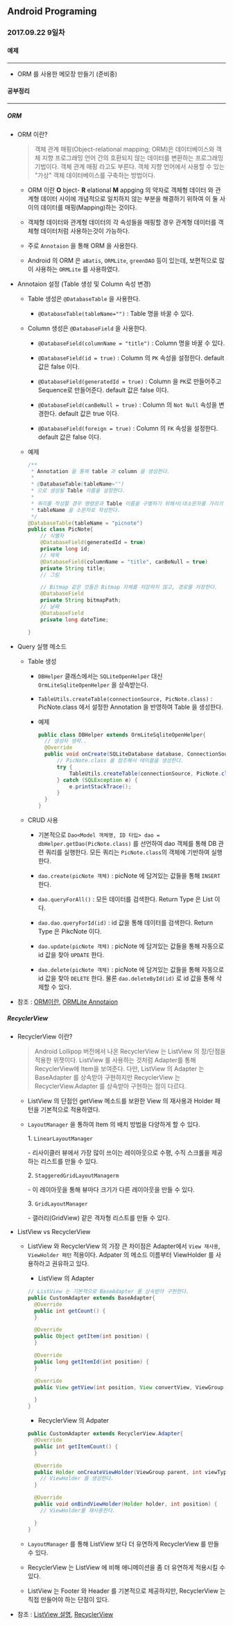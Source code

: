 Android Programing
----------------------------------------------------
### 2017.09.22 9일차

#### 예제
____________________________________________________

- ORM 를 사용한 메모장 만들기 (준비중)

#### 공부정리
____________________________________________________

##### __ORM__

- ORM 이란?

  > 객체 관계 매핑(Object-relational mapping; ORM)은 데이터베이스와 객체 지향 프로그래밍 언어 간의 호환되지 않는 데이터를 변환하는 프로그래밍 기법이다. 객체 관계 매핑 라고도 부른다. 객체 지향 언어에서 사용할 수 있는 "가상" 객체 데이터베이스를 구축하는 방법이다.

  - ORM 이란 __O__ bject- __R__ elational __M__ appging 의 약자로 객체형 데이터 와 관계형 데이터 사이에 개념적으로 일치하지 않는 부분을 해결하기 위하여 이 둘 사이의 데이터를 매핑(Mapping)하는 것이다.

  - 객체형 데이터와 관계형 데이터의 각 속성들을 매핑할 경우 관계형 데이터를 객체형 데이터처럼 사용하는것이 가능하다.

  - 주로 `Annotaion` 을 통해 ORM 을 사용한다.

  - Android 의 ORM 은 `aBatis`, `ORMLite`, `greenDAO` 등이 있는데, 보편적으로 많이 사용하는 `ORMLite` 를 사용하였다.

- Annotaion 설정 (Table 생성 및 Column 속성 변경)

  - Table 생성은 `@DatabaseTable` 을 사용한다.

    - `@DatabaseTable(tableName="")` : Table 명을 바꿀 수 있다.

  - Column 생성은 `@DatabaseField` 을 사용한다.

    - `@DatabaseField(columnName = "title")` : Column 명을 바꿀 수 있다.

    - `@DatabaseField(id = true)` : Column 의 `PK` 속성을 설정한다. default 값은 false 이다.

    - `@DatabaseField(generatedId = true)` : Column 을 `PK`로 만들어주고 Sequence로 만들어준다. default 값은 false 이다.

    - `@DatabaseField(canBeNull = true)` : Column 의 `Not Null` 속성을 변경한다. default 값은 true 이다.

    - `@DatabaseField(foreign = true)` : Column 의 `FK` 속성을 설정한다. default 값은 false 이다.

  - 예제

    ```java
    /**
     * Annotation 을 통해 table 과 column 을 생성한다.
     *
     * @DatabaseTable(tableName="")
     * 으로 생성될 Table 이름을 설정한다.
     *
     * 쿼리를 작성할 경우 명령문과 Table 이름을 구별하기 위해서(대소문자를 가리기 위해)
     * tableName 을 소문자로 작성한다.
     */
    @DatabaseTable(tableName = "picnote")
    public class PicNote{
        // 식별자
        @DatabaseField(generatedId = true)
        private long id;
        // 제목
        @DatabaseField(columnName = "title", canBeNull = true)
        private String title;
        // 그림

        // Bitmap 같은 것들은 Bitmap 자체를 저장하지 않고, 경로를 저장한다.
        @DatabaseField
        private String bitmapPath;
        // 날짜
        @DatabaseField
        private long dateTime;

    }
    ```

- Query 실행 메소드

  - Table 생성

    - `DBHelper` 클래스에서는 `SQLiteOpenHelper` 대신 `OrmLiteSqliteOpenHelper` 을 상속받는다.

    - `TableUtils.createTable(connectionSource, PicNote.class)` : PicNote.class 에서 설정한 Annotation 을 반영하여 Table 을 생성한다.

    - 예제

      ```java
      public class DBHelper extends OrmLiteSqliteOpenHelper{
        // 생성자 생략..
        @Override
        public void onCreate(SQLiteDatabase database, ConnectionSource connectionSource) {
            // PicNote.class 를 참조해서 테이블을 생성한다.
            try {
                TableUtils.createTable(connectionSource, PicNote.class);
            } catch (SQLException e) {
                e.printStackTrace();
            }
        }
      }
      ```

  - CRUD 사용

    -  기본적으로 `Dao<Model 객체명, ID 타입> dao = dbHelper.getDao(PicNote.class)` 를 선언하여 dao 객체를 통해 DB 관련 쿼리를 실행한다. 모든 쿼리는 `PicNote.class`의 객체에 기반하여 실행한다.

    - `dao.create(picNote 객체)` : picNote 에 담겨있는 값들을 통해 `INSERT` 한다.

    - `dao.queryForAll()` : 모든 데이터를 검색한다. Return Type 은 List<PickNote> 이다.

    - `dao.dao.queryForId(id)` : id 값을 통해 데이터를 검색한다. Return Type 은 PikcNote 이다.

    - `dao.update(picNote 객체)` : picNote 에 담겨있는 값들을 통해 자동으로 id 값을 찾아 `UPDATE` 한다.

    - `dao.delete(picNote 객체)` : picNote 에 담겨있는 값들을 통해 자동으로 id 값을 찾아 `DELETE` 한다. 물론 `dao.deleteById(id)` 로 id 값을 통해 삭제할 수 있다.

- 참조 : [ORM이란](https://ko.wikipedia.org/wiki/%EA%B0%9D%EC%B2%B4_%EA%B4%80%EA%B3%84_%EB%A7%A4%ED%95%91), [ORMLite Annotaion](http://ormlite.com/javadoc/ormlite-core/doc-files/ormlite_2.html#Local-Annotations)

##### __RecyclerView__

- RecyclerView 이란?

  > Android Lollipop 버전에서 나온 RecyclerView 는 ListView 의 장/단점을 적용한 위젯이다. ListView 를 사용하는 것처럼 Adapter를 통해 RecyclerView에 Item을 보여준다. 다만, ListView 의 Adapter 는 BaseAdapter 를 상속받아 구현하지만 RecyclerView 는 RecyclerView.Adapter 를 상속받아 구현하는 점이 다르다.

  - ListView 의 단점인 getView 메소드를 보완한 View 의 재사용과 Holder 패턴을 기본적으로 적용하였다.

  - `LayoutManager` 을 통하여 Item 의 배치 방법을 다양하게 할 수 있다.

    1. `LinearLayoutManager`

      - 리사이클러 뷰에서 가장 많이 쓰이는 레이아웃으로 수평, 수직 스크롤을 제공하는 리스트를 만들 수 있다.

    2. `StaggeredGridLayoutManagerm`

      - 이 레이아웃을 통해 뷰마다 크기가 다른 레이아웃을 만들 수 있다.

    3. `GridLayoutManager`

      - 갤러리(GridView) 같은 격자형 리스트를 만들 수 있다.

- ListView vs RecyclerView

    - ListView 와 RecyclerView 의 가장 큰 차이점은 Adapter에서 `View 재사용`,  `ViewHolder 패턴` 적용이다. Adpater 의 메소드 이름부터 ViewHolder 를 사용하라고 권유하고 있다.

        - ListView 의 Adapter

        ```java
        // ListView 는 기본적으로 BaseAdapter 를 상속받아 구현한다.
        public CustomAdapter extends BaseAdapter{
          @Override
          public int getCount() {
          }

          @Override
          public Object getItem(int position) {
          }

          @Override
          public long getItemId(int position) {
          }

          @Override
          public View getView(int position, View convertView, ViewGroup parent) {

          }          
        }
        ```

        - RecyclerView 의 Adpater

        ```java
        public CustomAdapter extends RecyclerView.Adapter{
          @Override
          public int getItemCount() {
          }

          @Override
          public Holder onCreateViewHolder(ViewGroup parent, int viewType) {
            // ViewHolder 를 생성한다.
          }

          @Override
          public void onBindViewHolder(Holder holder, int position) {
            // ViewHolder를 재사용한다.

          }
        }
        ```

    - `LayoutManager` 를 통해 ListView 보다 더 유연하게 RecyclerView 를 만들 수 있다.

    - RecyclerView 는 ListView 에 비해 애니메이션을 좀 더 유연하게 적용시킬 수 있다.

    - ListView 는 Footer 와 Header 를 기본적으로 제공하지만, RecyclerView 는 직접 만들어야 하는 단점이 있다.

- 참조 : [ListView 설명](https://github.com/Hooooong/DAY12_ListView),  [RecyclerView](https://developer.android.com/training/material/lists-cards.html?hl=ko)
